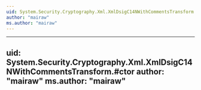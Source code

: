 ```yaml
---
uid: System.Security.Cryptography.Xml.XmlDsigC14NWithCommentsTransform
author: "mairaw"
ms.author: "mairaw"
---
```


---
uid: System.Security.Cryptography.Xml.XmlDsigC14NWithCommentsTransform.#ctor
author: "mairaw"
ms.author: "mairaw"
---
